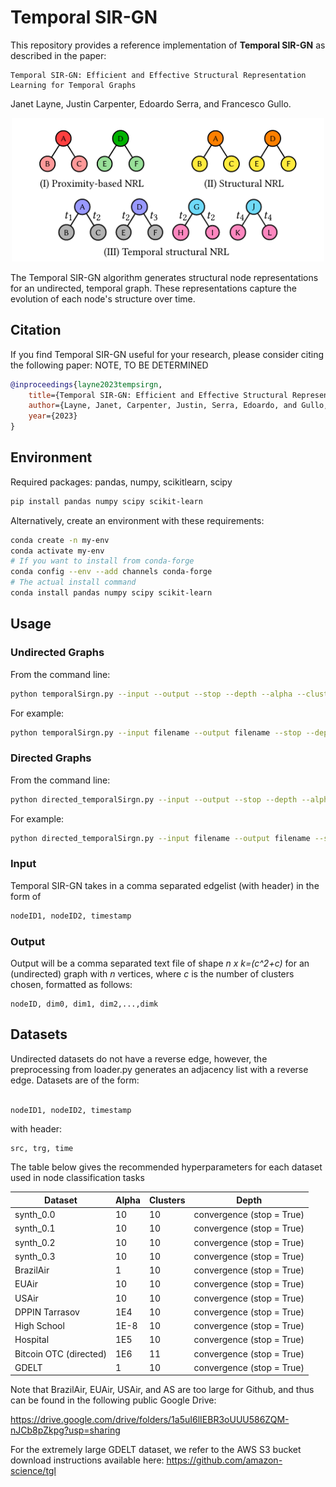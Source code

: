 # Temporal SIR-GN


This repository provides a reference implementation of **Temporal SIR-GN** as described in the paper:

    Temporal SIR-GN: Efficient and Effective Structural Representation Learning for Temporal Graphs

Janet Layne, Justin Carpenter, Edoardo Serra, and Francesco Gullo.

<p align="center"><img src="figs/temporalstructure.png" width="500"/></p>


The Temporal SIR-GN algorithm generates structural node representations for an undirected, temporal graph. These representations capture the evolution of each node's structure over time. 

## Citation
If you find Temporal SIR-GN useful for your research, please consider citing the following paper: NOTE, TO BE DETERMINED
```bibtex
@inproceedings{layne2023tempsirgn,
	title={Temporal SIR-GN: Efficient and Effective Structural Representation Learning for Temporal Graphs},
	author={Layne, Janet, Carpenter, Justin, Serra, Edoardo, and Gullo, Francesco},
	year={2023}
}
```

## Environment
Required packages: pandas, numpy, scikitlearn, scipy
```bash
pip install pandas numpy scipy scikit-learn

```  
Alternatively, create an environment with these requirements:
```bash
conda create -n my-env
conda activate my-env
# If you want to install from conda-forge
conda config --env --add channels conda-forge
# The actual install command
conda install pandas numpy scipy scikit-learn

```


## Usage

### Undirected Graphs

From the command line:
```bash
python temporalSirgn.py --input --output --stop --depth --alpha --clusters  
``` 

For example:


```bash
python temporalSirgn.py --input filename --output filename --stop --depth 5 --alpha 10 --clusters 10 
```  

### Directed Graphs

From the command line:
```bash
python directed_temporalSirgn.py --input --output --stop --depth --alpha --clusters  
``` 

For example:


```bash
python directed_temporalSirgn.py --input filename --output filename --stop --depth 5 --alpha 10 --clusters 10 
```  

### Input
Temporal SIR-GN takes in a comma separated edgelist (with header) in the form of <br>
```bash
nodeID1, nodeID2, timestamp
```

### Output

Output will be a comma separated text file of shape *n x k=(c^2+c)* for an (undirected) graph with *n* vertices, where *c* is the number of clusters chosen, formatted as follows: <br>
	
	nodeID, dim0, dim1, dim2,...,dimk


## Datasets
Undirected datasets do not have a reverse edge, however, the preprocessing from loader.py generates an adjacency list with a reverse edge. Datasets are of the form:<br>
```bash

nodeID1, nodeID2, timestamp

```

with header:<br>

    src, trg, time

The table below gives the recommended hyperparameters for each dataset used in node classification tasks

| Dataset   | Alpha    | Clusters | Depth |
|-------------|---------------------------------------------------------------------------|----------------|------------|
| synth_0.0     | 10 |    10   |   convergence (stop = True)    |
| synth_0.1  | 10 | 10     | convergence (stop = True)   |
| synth_0.2  | 10 |  10  |     convergence (stop = True)  |
| synth_0.3  |  10 |  10 |   convergence (stop = True) |
| BrazilAir |   1  |   10     |    convergence (stop = True)  |
| EUAir| 10 |   10   | convergence (stop = True)  |
| USAir   |  10 |    10     |   convergence (stop = True)  |
| DPPIN Tarrasov   | 1E4   | 10   | convergence (stop = True)   |
| High School   | 1E-8  | 10  | convergence (stop = True)   |
| Hospital   | 1E5 | 10 | convergence (stop = True)   |
| Bitcoin OTC (directed) | 1E6 | 11 | convergence (stop = True) |
|GDELT   | 1 | 10 | convergence (stop = True)

Note that BrazilAir, EUAir, USAir, and AS are too large for Github, and thus can be found in the following public Google Drive: <br>

https://drive.google.com/drive/folders/1a5uI6lIEBR3oUUU586ZQM-nJCb8pZkpg?usp=sharing

For the extremely large GDELT dataset, we refer to the AWS S3 bucket download instructions available here: https://github.com/amazon-science/tgl

